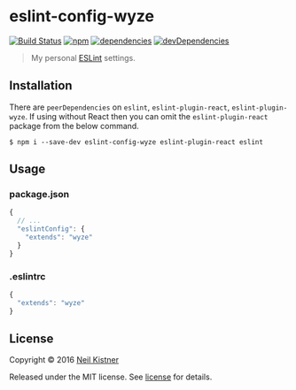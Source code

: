 # eslint-config-wyze

[![Build Status][travis-image]][travis-url]
[![npm][npm-image]][npm-url]
[![dependencies][deps-image]][deps-url]
[![devDependencies][depsdev-image]][depsdev-url]

> My personal [ESLint](//github.com/eslint/eslint) settings.

## Installation

There are `peerDependencies` on `eslint`, `eslint-plugin-react`, `eslint-plugin-wyze`. If using without React then you can omit the `eslint-plugin-react` package from the below command.

```shell
$ npm i --save-dev eslint-config-wyze eslint-plugin-react eslint
```

## Usage

### package.json

```js
{
  // ...
  "eslintConfig": {
    "extends": "wyze"
  }
}
```

### .eslintrc

```js
{
  "extends": "wyze"
}
```

## License

Copyright © 2016 [Neil Kistner](//github.com/wyze)

Released under the MIT license. See [license](license) for details.

[travis-image]: https://img.shields.io/travis/wyze/eslint-config-wyze.svg?style=flat-square
[travis-url]: https://travis-ci.org/wyze/eslint-config-wyze

[npm-image]: https://img.shields.io/npm/v/eslint-config-wyze.svg?style=flat-square
[npm-url]: https://npmjs.com/package/eslint-config-wyze

[deps-image]: https://img.shields.io/david/wyze/eslint-config-wyze.svg?style=flat-square
[deps-url]: https://david-dm.org/wyze/eslint-config-wyze

[depsdev-image]: https://img.shields.io/david/dev/wyze/eslint-config-wyze.svg?style=flat-square
[depsdev-url]: https://david-dm.org/wyze/eslint-config-wyze#info=devDependencies
